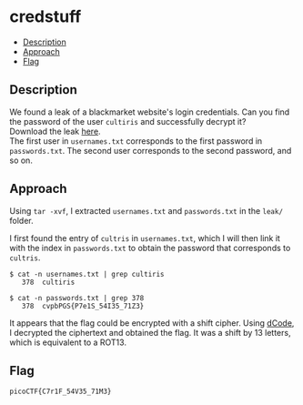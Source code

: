 # credstuff

- [Description](#description)
- [Approach](#approach)
- [Flag](#flag)

## Description

We found a leak of a blackmarket website's login credentials. Can you find the password of the user `cultiris` and successfully decrypt it? <br>
Download the leak [here](https://artifacts.picoctf.net/c/151/leak.tar). <br>
The first user in `usernames.txt` corresponds to the first password in `passwords.txt`. The second user corresponds to the second password, and so on.

## Approach

Using `tar -xvf`, I extracted `usernames.txt` and `passwords.txt` in the `leak/` folder.

I first found the entry of `cultris` in `usernames.txt`, which I will then link it with the index in `passwords.txt` to obtain the password that corresponds to `cultris`.

```
$ cat -n usernames.txt | grep cultiris
   378  cultiris

$ cat -n passwords.txt | grep 378
   378  cvpbPGS{P7e1S_54I35_71Z3}
```

It appears that the flag could be encrypted with a shift cipher. Using [dCode](https://www.dcode.fr/caesar-cipher), I decrypted the ciphertext and obtained the flag. It was a shift by 13 letters, which is equivalent to a ROT13.

## Flag

`picoCTF{C7r1F_54V35_71M3}`